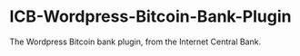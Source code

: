 # ICB-Wordpress-Bitcoin-Bank-Plugin
The Wordpress Bitcoin bank plugin, from the Internet Central Bank.
